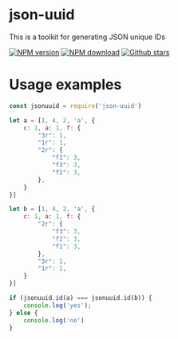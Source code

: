 # json-uuid
This is a toolkit for generating JSON unique IDs

[![NPM version](https://img.shields.io/npm/v/json-uuid.svg?style=flat-square)](https://npmjs.org/package/json-uuid)
[![NPM download](https://img.shields.io/npm/dm/json-uuid.svg?style=flat-square)](https://npmjs.org/package/json-uuid)
[![Github stars](https://img.shields.io/github/stars/hootinwang/json-uuid?style=social)](https://github.com/hootinwang/json-uuid)
# Usage examples
```javascript
const jsonuuid = require('json-uuid')

let a = [1, 4, 2, 'a', {
    c: 1, a: 1, f: {
        "3r": 1,
        "1r": 1,
        "2r": {
            "f1": 3,
            "f3": 3,
            "f2": 3,
        },
    }
}]

let b = [1, 4, 2, 'a', {
    c: 1, a: 1, f: {
        "2r": {
            "f3": 3,
            "f2": 3,
            "f1": 3,
        },
        "3r": 1,
        "1r": 1,
    }
}]

if (jsonuuid.id(a) === jsonuuid.id(b)) {
    console.log('yes');
} else {
    console.log('no')
}

```
